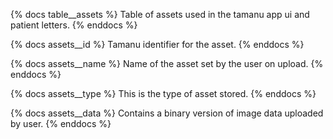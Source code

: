 {% docs table__assets %}
Table of assets used in the tamanu app ui and patient letters.
{% enddocs %}

{% docs assets__id %}
Tamanu identifier for the asset.
{% enddocs %}

{% docs assets__name %}
Name of the asset set by the user on upload.
{% enddocs %}

{% docs assets__type %}
This is the type of asset stored.
{% enddocs %}

{% docs assets__data %}
Contains a binary version of image data uploaded by user.
{% enddocs %}
